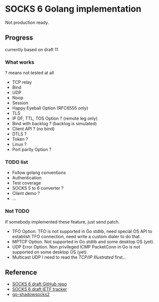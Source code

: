 # SOCKS 6 Golang implementation

Not production ready.

## Progress

currently based on draft 11

### What works

? means not tested at all

- TCP relay
- Bind
- UDP
- Noop
- Session
- Happy Eyeball Option (RFC6555 only)
- TLS
- IP DF, TTL, TOS Option ? (remote leg only)
- Bind with backlog ? (backlog is simulated) 
- Client API ? (no bind)
- DTLS ?
- Token ?
- Linux ?
- Port parity Option ?

### TODO list

- Follow golang conventions
- Authentication
- Test coverage
- SOCKS 5 to 6 converter ?
- Client demo ?
- ...

### Not TODO

If somebody implemented these feature, just send patch.

- TFO Option. 
    TFO is not supported in Go stdlib, need special OS API to establish TFO connection, need write a custom dialer to do that.
- MPTCP Option.
    Not supported in Go stdlib and some desktop OS (yet).
- UDP Error Option.
    Non privileged ICMP PacketConn in Go is not supported on some desktop OS (yet).
- Multicast UDP
    I need to read the *TCP/IP Illustrated* first...

## Reference

- [SOCKS 6 draft GitHub repo](https://github.com/45G/socks6-draft)
- [SOCKS 6 draft IETF tracker](https://datatracker.ietf.org/doc/draft-olteanu-intarea-socks-6/)
- [go-shadowsocks2](https://github.com/shadowsocks/go-shadowsocks2)